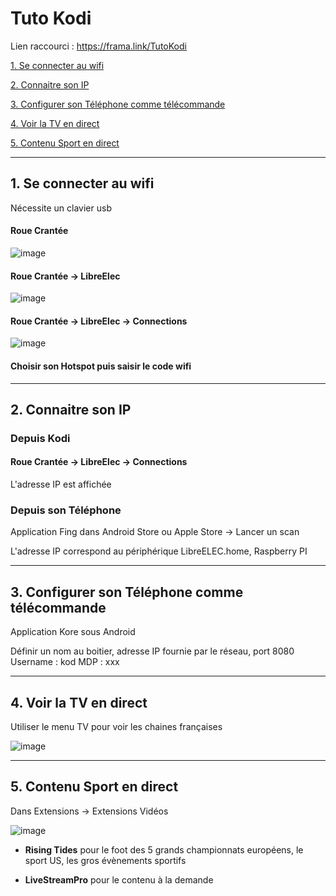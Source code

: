 # Tuto Kodi

Lien raccourci : https://frama.link/TutoKodi


[1. Se connecter au wifi](#1-se-connecter-au-wifi)

[2. Connaitre son IP](#2-connaitre-son-ip)

[3. Configurer son Téléphone comme télécommande](#3-configurer-son-t%C3%A9l%C3%A9phone-comme-t%C3%A9l%C3%A9commande)

[4. Voir la TV en direct](#4-voir-la-tv-en-direct)

[5. Contenu Sport en direct](#5-contenu-sport-en-direct)



_________

## 1. Se connecter au wifi

Nécessite un clavier usb

#### Roue Crantée

![image](https://wiki.libreelec.tv/_media/le-system-settings.jpg?cache=&w=900&h=540&tok=bd1bed)

#### Roue Crantée -> LibreElec

![image](https://wiki.libreelec.tv/_media/le-settings-en.jpg?w=400&tok=632e78)

#### Roue Crantée -> LibreElec -> Connections

![image](https://wiki.libreelec.tv/_media/wiki/le-settings-connections2.png?w=400&tok=819715)


#### Choisir son Hotspot puis saisir le code wifi

_________

## 2. Connaitre son IP 

### Depuis Kodi

#### Roue Crantée -> LibreElec -> Connections 

L'adresse IP est affichée

### Depuis son Téléphone 

Application Fing dans Android Store ou Apple Store -> Lancer un scan

L'adresse IP correspond au périphérique LibreELEC.home, Raspberry PI

_________

## 3. Configurer son Téléphone comme télécommande

Application Kore sous Android

Définir un nom au boitier, adresse IP fournie par le réseau, port 8080
Username : kod
MDP : xxx

_________

## 4. Voir la TV en direct

Utiliser le menu TV pour voir les chaines françaises

![image](https://catch-up-tv-and-more.github.io/img/live_tv_installation/intro1.jpeg)

_________

## 5. Contenu Sport en direct

Dans Extensions -> Extensions Vidéos

![image](https://image.jimcdn.com/app/cms/image/transf/none/path/sdbf15339ff25ca1f/image/iec73ab147b5a5a3a/version/1525038316/kodi-installation-d%C3%A9p%C3%B4t-fusion-tv-addons.jpg)

- **Rising Tides** pour le foot des 5 grands championnats européens, le sport US, les gros évènements sportifs

- **LiveStreamPro** pour le contenu à la demande
